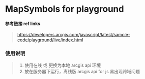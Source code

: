 <!--
 * @Description:
 * @version:
 * @Author: wzr
 * @Date: 2021-12-21 19:12:21
 * @LastEditors: wangzhaorui
 * @LastEditTime: 2022-02-10 22:47:07
-->

# MapSymbols for playground

#### 参考链接 ref links

> https://developers.arcgis.com/javascript/latest/sample-code/playground/live/index.html

### 使用说明

> 1. 使用在线 或 更换为本地 arcgis api 环境
> 2. 放在服务器下运行，离线版 arcgis api for js 易出现跨域问题
